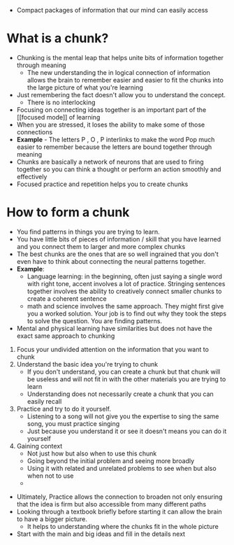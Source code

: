- Compact packages of information that our mind can easily access 
# What is a chunk?
- Chunking is the mental leap that helps unite bits of information together through meaning 
	- The new understanding the in logical connection of information allows the brain to remember easier and easier to fit the chunks into the large picture of what you're learning
- Just remembering the fact doesn't allow you to understand the concept. 
	- There is no interlocking
- Focusing on connecting ideas together is an important part of the [[focused mode]] of learning 
- When you are stressed, it loses the ability to make some of those connections 
- **Example** - The  letters P , O , P interlinks to make the word Pop much easier to remember because the letters are bound together through meaning
- Chunks are basically a network of neurons that are used to firing together so you can think a thought or perform an action smoothly and effectively
- Focused practice and repetition helps you to create chunks
# How to form a chunk 
- You find patterns in things you are trying to learn. 
- You have little bits of pieces of information / skill that you have learned and you connect them to larger and more complex chunks
- The best chunks are the ones that are so well ingrained that you don't even have to think about connecting the neural patterns together. 
- **Example**:
	- Language learning: in the beginning, often just saying a single word with right tone, accent involves a lot of practice. Stringing sentences together involves the ability to creatively connect smaller chunks to create a coherent sentence
	- math and science involves the same approach. They might first give you a worked solution. Your job is to find out why they took the steps to solve the question. You are finding patterns. 
- Mental and physical learning have similarities but does not have the exact same approach to chunking
1. Focus your undivided attention on the information that you want to chunk
2. Understand the basic idea you're trying to chunk 
	- If you don't understand, you can create a chunk but that chunk will be useless and will not fit in with the other materials you are trying to learn 
	- Understanding does not necessarily create a chunk that you can easily recall
3. Practice and try to do it yourself. 
	- Listening to a song will not give you the expertise to sing the same song, you must practice singing
	- Just because you understand it or see it doesn't means you can do it yourself
4. Gaining context
	- Not just how but also when to use this chunk
	- Going beyond the initial problem and seeing more broadly
	- Using it with related and unrelated problems to see when but also when not to use
	- 

- Ultimately, Practice allows the connection to broaden not only ensuring that the idea is firm but also accessible from many different paths
- Looking through a textbook briefly before starting it can allow the brain to have a bigger picture.
	- It helps to understanding where the chunks fit in the whole picture
- Start with the main and big ideas and fill in the details next 